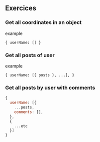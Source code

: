 ## Exercices

### Get all coordinates in an object
example

`{ userName: [] }`

### Get all posts of user
example

`{ userName: [{ posts }, ...], }`

### Get all posts by user with comments
```javascript
{
  userName: [{
    ...posts,
    comments: [],
  },
  {
    ...etc
  }]
}
```
